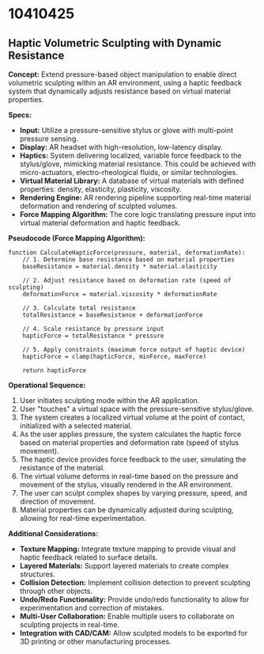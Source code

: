 # 10410425

## Haptic Volumetric Sculpting with Dynamic Resistance

**Concept:** Extend pressure-based object manipulation to enable direct volumetric sculpting within an AR environment, using a haptic feedback system that dynamically adjusts resistance based on virtual material properties.

**Specs:**

*   **Input:** Utilize a pressure-sensitive stylus or glove with multi-point pressure sensing.
*   **Display:** AR headset with high-resolution, low-latency display.
*   **Haptics:** System delivering localized, variable force feedback to the stylus/glove, mimicking material resistance. This could be achieved with micro-actuators, electro-rheological fluids, or similar technologies.
*   **Virtual Material Library:** A database of virtual materials with defined properties: density, elasticity, plasticity, viscosity.
*   **Rendering Engine:** AR rendering pipeline supporting real-time material deformation and rendering of sculpted volumes.
*   **Force Mapping Algorithm:** The core logic translating pressure input into virtual material deformation and haptic feedback.

**Pseudocode (Force Mapping Algorithm):**

```
function CalculateHapticForce(pressure, material, deformationRate):
    // 1. Determine base resistance based on material properties
    baseResistance = material.density * material.elasticity

    // 2. Adjust resistance based on deformation rate (speed of sculpting)
    deformationForce = material.viscosity * deformationRate

    // 3. Calculate total resistance
    totalResistance = baseResistance + deformationForce

    // 4. Scale resistance by pressure input
    hapticForce = totalResistance * pressure

    // 5. Apply constraints (maximum force output of haptic device)
    hapticForce = clamp(hapticForce, minForce, maxForce)

    return hapticForce
```

**Operational Sequence:**

1.  User initiates sculpting mode within the AR application.
2.  User "touches" a virtual space with the pressure-sensitive stylus/glove.
3.  The system creates a localized virtual volume at the point of contact, initialized with a selected material.
4.  As the user applies pressure, the system calculates the haptic force based on material properties and deformation rate (speed of stylus movement).
5.  The haptic device provides force feedback to the user, simulating the resistance of the material.
6.  The virtual volume deforms in real-time based on the pressure and movement of the stylus, visually rendered in the AR environment.
7.  The user can sculpt complex shapes by varying pressure, speed, and direction of movement.
8.  Material properties can be dynamically adjusted during sculpting, allowing for real-time experimentation.

**Additional Considerations:**

*   **Texture Mapping:** Integrate texture mapping to provide visual and haptic feedback related to surface details.
*   **Layered Materials:** Support layered materials to create complex structures.
*   **Collision Detection:** Implement collision detection to prevent sculpting through other objects.
*   **Undo/Redo Functionality:** Provide undo/redo functionality to allow for experimentation and correction of mistakes.
*   **Multi-User Collaboration:** Enable multiple users to collaborate on sculpting projects in real-time.
*   **Integration with CAD/CAM:** Allow sculpted models to be exported for 3D printing or other manufacturing processes.